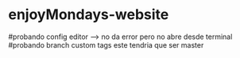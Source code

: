 # enjoyMondays-website
#probando config editor --> no da error pero no abre desde terminal
#probando branch custom tags este tendria que ser master
